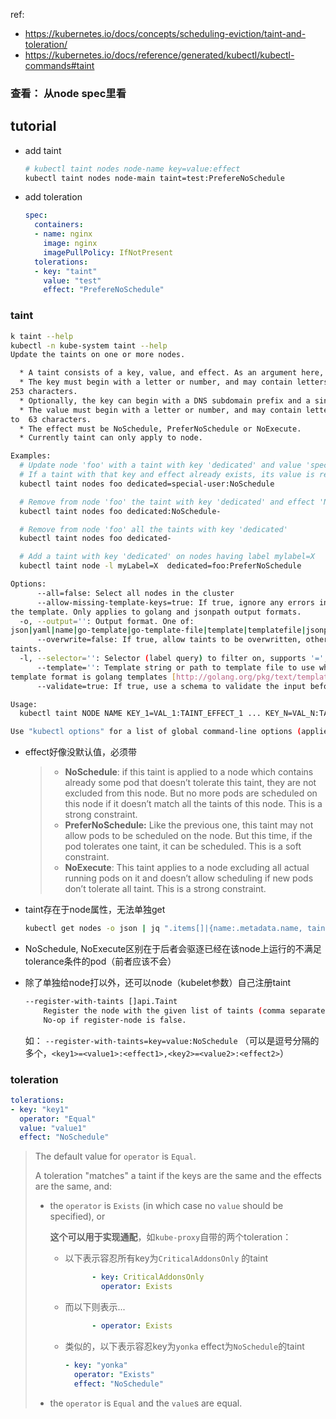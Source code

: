

ref:

* https://kubernetes.io/docs/concepts/scheduling-eviction/taint-and-toleration/
* https://kubernetes.io/docs/reference/generated/kubectl/kubectl-commands#taint



### 查看： 从node spec里看



## tutorial

* add taint

  ```sh
  # kubectl taint nodes node-name key=value:effect
  kubectl taint nodes node-main taint=test:PrefereNoSchedule
  ```

* add toleration

  ```yaml
  spec:
    containers:
    - name: nginx
      image: nginx
      imagePullPolicy: IfNotPresent
    tolerations:
    - key: "taint"
      value: "test"
      effect: "PrefereNoSchedule"
  ```

  



### taint





```sh
k taint --help
kubectl -n kube-system taint --help
Update the taints on one or more nodes.

  * A taint consists of a key, value, and effect. As an argument here, it is expressed as key=value:effect.
  * The key must begin with a letter or number, and may contain letters, numbers, hyphens, dots, and underscores, up to
253 characters.
  * Optionally, the key can begin with a DNS subdomain prefix and a single '/', like example.com/my-app
  * The value must begin with a letter or number, and may contain letters, numbers, hyphens, dots, and underscores, up
to  63 characters.
  * The effect must be NoSchedule, PreferNoSchedule or NoExecute.
  * Currently taint can only apply to node.

Examples:
  # Update node 'foo' with a taint with key 'dedicated' and value 'special-user' and effect 'NoSchedule'.
  # If a taint with that key and effect already exists, its value is replaced as specified.
  kubectl taint nodes foo dedicated=special-user:NoSchedule

  # Remove from node 'foo' the taint with key 'dedicated' and effect 'NoSchedule' if one exists.
  kubectl taint nodes foo dedicated:NoSchedule-

  # Remove from node 'foo' all the taints with key 'dedicated'
  kubectl taint nodes foo dedicated-

  # Add a taint with key 'dedicated' on nodes having label mylabel=X
  kubectl taint node -l myLabel=X  dedicated=foo:PreferNoSchedule

Options:
      --all=false: Select all nodes in the cluster
      --allow-missing-template-keys=true: If true, ignore any errors in templates when a field or map key is missing in
the template. Only applies to golang and jsonpath output formats.
  -o, --output='': Output format. One of:
json|yaml|name|go-template|go-template-file|template|templatefile|jsonpath|jsonpath-file.
      --overwrite=false: If true, allow taints to be overwritten, otherwise reject taint updates that overwrite existing
taints.
  -l, --selector='': Selector (label query) to filter on, supports '=', '==', and '!='.(e.g. -l key1=value1,key2=value2)
      --template='': Template string or path to template file to use when -o=go-template, -o=go-template-file. The
template format is golang templates [http://golang.org/pkg/text/template/#pkg-overview].
      --validate=true: If true, use a schema to validate the input before sending it

Usage:
  kubectl taint NODE NAME KEY_1=VAL_1:TAINT_EFFECT_1 ... KEY_N=VAL_N:TAINT_EFFECT_N [options]

Use "kubectl options" for a list of global command-line options (applies to all commands).
```



* effect好像没默认值，必须带

  > - **NoSchedule**: if this taint is applied to a node which contains already some pod that doesn’t tolerate this taint, they are not excluded from this node. But no more pods are scheduled on this node if it doesn’t match all the taints of this node. This is a strong constraint.
  > - **PreferNoSchedule:** Like the previous one, this taint may not allow pods to be scheduled on the node. But this time, if the pod tolerates one taint, it can be scheduled. This is a soft constraint.
  > - **NoExecute**: This taint applies to a node excluding all actual running pods on it and doesn’t allow scheduling if new pods don’t tolerate all taint. This is a strong constraint.

* taint存在于node属性，无法单独get

  ```sh
  kubectl get nodes -o json | jq ".items[]|{name:.metadata.name, taints:.spec.taints}"
  ```

* NoSchedule, NoExecute区别在于后者会驱逐已经在该node上运行的不满足tolerance条件的pod（前者应该不会）

* 除了单独给node打以外，还可以node（kubelet参数）自己注册taint

  ```sh
  --register-with-taints []api.Taint
      Register the node with the given list of taints (comma separated "=:").
      No-op if register-node is false.
  ```

  如： `--register-with-taints=key=value:NoSchedule` （可以是逗号分隔的多个，`<key1>=<value1>:<effect1>,<key2>=<value2>:<effect2>`）



### toleration

```yaml
tolerations:
- key: "key1"
  operator: "Equal"
  value: "value1"
  effect: "NoSchedule"
```



> The default value for `operator` is `Equal`.
>
> A toleration "matches" a taint if the keys are the same and the effects are the same, and:
>
> - the `operator` is `Exists` (in which case no `value` should be specified), or
>
>   **这个可以用于实现通配**，如`kube-proxy`自带的两个toleration：
>
>   * 以下表示容忍所有key为`CriticalAddonsOnly` 的taint
>
>     ```yaml
>           - key: CriticalAddonsOnly
>             operator: Exists
>     ```
>
>   * 而以下则表示...
>
>     ```yaml
>           - operator: Exists
>     ```
>
>   * 类似的，以下表示容忍key为`yonka` effect为`NoSchedule`的taint
>
>     ```yaml
>     - key: "yonka"
>       operator: "Exists"
>       effect: "NoSchedule"
>     ```
>
>     
>
> - the `operator` is `Equal` and the `value`s are equal.







